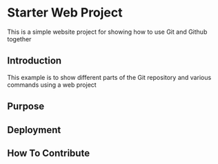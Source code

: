 # Starter Web Project

This is a simple website project for showing how to use Git and Github together

## Introduction

 This example is to show different parts of the Git repository and various commands using a web project

## Purpose

## Deployment

## How To Contribute

 
